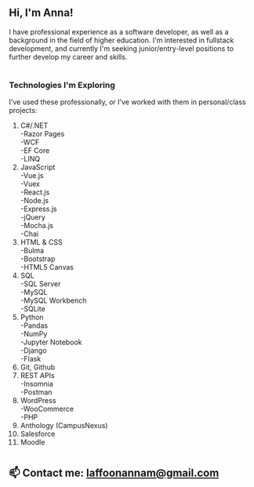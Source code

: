 ## Hi, I'm Anna! 
I have professional experience as a software developer, as well as a background in the field of higher education.
I'm interested in fullstack development, and currently I'm seeking junior/entry-level positions to further develop my career and skills.  
#   
### Technologies I'm Exploring
  
I've used these professionally, or I've worked with them in personal/class projects:

1. C#/.NET  
   -Razor Pages  
   -WCF  
   -EF Core  
   -LINQ  
2. JavaScript  
   -Vue.js  
   -Vuex  
   -React.js  
   -Node.js  
   -Express.js    
   -jQuery     
   -Mocha.js  
   -Chai  
4. HTML & CSS  
   -Bulma  
   -Bootstrap   
   -HTML5 Canvas 
5. SQL  
   -SQL Server  
   -MySQL  
   -MySQL Workbench  
   -SQLite  
6. Python  
   -Pandas  
   -NumPy  
   -Jupyter Notebook  
   -Django  
   -Flask  
7. Git, Github  
8. REST APIs  
   -Insomnia  
   -Postman  
9. WordPress  
   -WooCommerce  
   -PHP  
10. Anthology (CampusNexus)  
11. Salesforce  
12. Moodle

#   
   

##  📫 Contact me: [laffoonannam@gmail.com](mailto:laffoonannam@gmail.com)
